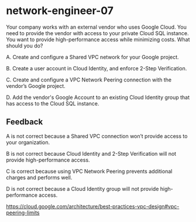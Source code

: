 # network-engineer-07

Your company works with an external vendor who uses Google Cloud. You need to provide the vendor with access to your private Cloud SQL instance. You want to provide high-performance access while minimizing costs. What should you do?

A. Create and configure a Shared VPC network for your Google project.

B. Create a user account in Cloud Identity, and enforce 2-Step Verification.

C. Create and configure a VPC Network Peering connection with the vendor’s Google project.

D. Add the vendor's Google Account to an existing Cloud Identity group that has access to the Cloud SQL instance.

## Feedback

A is not correct because a Shared VPC connection won’t provide access to your organization.

B is not correct because Cloud Identity and 2-Step Verification will not provide high-performance access.

C is correct because using VPC Network Peering prevents additional charges and performs well.

D is not correct because a Cloud Identity group will not provide high-performance access.

https://cloud.google.com/architecture/best-practices-vpc-design#vpc-peering-limits
